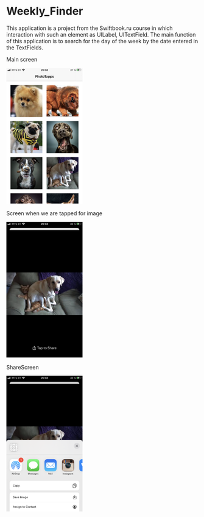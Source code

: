 # Weekly_Finder

This application is a project from the Swiftbook.ru course in which interaction with such an element as UILabel, UITextField.
The main function of this application is to search for the day of the week by the date entered in the TextFields.

Main screen

<img src="https://github.com/konoin/PhotoTapps/blob/main/IMG_0190.PNG" width="200">

Screen when we are tapped for image

<img src="https://github.com/konoin/PhotoTapps/blob/main/IMG_0191.PNG" width="200">

ShareScreen

<img src="https://github.com/konoin/PhotoTapps/blob/main/IMG_0192.PNG" width="200">
